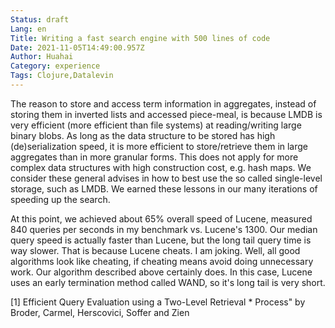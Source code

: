 ```yaml
---
Status: draft
Lang: en
Title: Writing a fast search engine with 500 lines of code
Date: 2021-11-05T14:49:00.957Z
Author: Huahai
Category: experience
Tags: Clojure,Datalevin
---
```


The reason to store and access term information in aggregates, instead of
storing them in inverted lists and accessed piece-meal, is because LMDB is very
efficient (more efficient than file systems) at reading/writing large binary
blobs. As long as the data structure to be stored has high (de)serialization
speed, it is more efficient to store/retrieve them in large aggregates than in
more granular forms. This does not apply for more complex data structures with
high construction cost, e.g. hash maps. We consider these general advises in how
to best use the so called single-level storage, such as LMDB. We earned these
lessons in our many iterations of speeding up the search.

At this point, we achieved about 65%
overall speed of Lucene, measured 840 queries per seconds in my benchmark vs.
Lucene's 1300. Our median query speed is actually faster than Lucene, but
the long tail query time is way slower. That is because Lucene cheats. I am
joking. Well, all good algorithms look like cheating, if cheating means avoid
doing unnecessary work. Our algorithm described above certainly does. In this case, Lucene uses an early termination method called WAND, so it's long tail is very short.



[1] Efficient Query Evaluation using a Two-Level Retrieval * Process" by Broder, Carmel, Herscovici, Soffer and Zien
